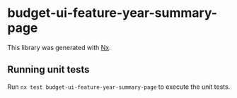 # budget-ui-feature-year-summary-page

This library was generated with [Nx](https://nx.dev).

## Running unit tests

Run `nx test budget-ui-feature-year-summary-page` to execute the unit tests.
